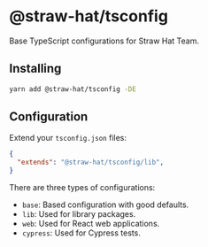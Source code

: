 # @straw-hat/tsconfig

Base TypeScript configurations for Straw Hat Team.

## Installing

```bash
yarn add @straw-hat/tsconfig -DE
```

## Configuration

Extend your `tsconfig.json` files:

```json
{
  "extends": "@straw-hat/tsconfig/lib",
}
```

There are three types of configurations:

- `base`: Based configuration with good defaults.
- `lib`: Used for library packages.
- `web`: Used for React web applications.
- `cypress`: Used for Cypress tests.
